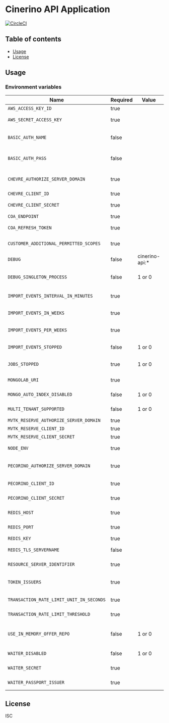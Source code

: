 # Cinerino API Application

[![CircleCI](https://circleci.com/gh/cinerino/api.svg?style=svg)](https://circleci.com/gh/cinerino/api)

## Table of contents

* [Usage](#usage)
* [License](#license)

## Usage

### Environment variables

| Name                                     | Required | Value          | Purpose                                |
| ---------------------------------------- | -------- | -------------- | -------------------------------------- |
| `AWS_ACCESS_KEY_ID`                      | true     |                | AWS access key                         |
| `AWS_SECRET_ACCESS_KEY`                  | true     |                | AWS secret access key                  |
| `BASIC_AUTH_NAME`                        | false    |                | Basic authentication user name         |
| `BASIC_AUTH_PASS`                        | false    |                | Basic authentication user password     |
| `CHEVRE_AUTHORIZE_SERVER_DOMAIN`         | true     |                | Chevre authorize server domain         |
| `CHEVRE_CLIENT_ID`                       | true     |                | Chevre client id                       |
| `CHEVRE_CLIENT_SECRET`                   | true     |                | Chevre client secret                   |
| `COA_ENDPOINT`                           | true     |                | COA endpoint                           |
| `COA_REFRESH_TOKEN`                      | true     |                | COA refresh token                      |
| `CUSTOMER_ADDITIONAL_PERMITTED_SCOPES`   | true     |                | 会員追加許可スコープ                   |
| `DEBUG`                                  | false    | cinerino-api:* | Debug                                  |
| `DEBUG_SINGLETON_PROCESS`                | false    | 1 or 0         | Singleton Process Debug Flag           |
| `IMPORT_EVENTS_INTERVAL_IN_MINUTES`      | true     |                | イベントインポートインターバル         |
| `IMPORT_EVENTS_IN_WEEKS`                 | true     |                | イベントインポート期間                 |
| `IMPORT_EVENTS_PER_WEEKS`                | true     |                | イベントインポート処理単位期間         |
| `IMPORT_EVENTS_STOPPED`                  | false    | 1 or 0         | イベントインポート停止フラグ           |
| `JOBS_STOPPED`                           | true     | 1 or 0         | 非同期ジョブ停止フラグ                 |
| `MONGOLAB_URI`                           | true     |                | MongoDB connection URI                 |
| `MONGO_AUTO_INDEX_DISABLED`              | false    | 1 or 0         | MongoDB auto index flag                |
| `MULTI_TENANT_SUPPORTED`                 | false    | 1 or 0         | Multitenant support flag               |
| `MVTK_RESERVE_AUTHORIZE_SERVER_DOMAIN`   | true     |                | Mvtk credentials                       |
| `MVTK_RESERVE_CLIENT_ID`                 | true     |                | Mvtk credentials                       |
| `MVTK_RESERVE_CLIENT_SECRET`             | true     |                | Mvtk credentials                       |
| `NODE_ENV`                               | true     |                | Environment name                       |
| `PECORINO_AUTHORIZE_SERVER_DOMAIN`       | true     |                | Pecorino authorize server domain       |
| `PECORINO_CLIENT_ID`                     | true     |                | Pecorino client id                     |
| `PECORINO_CLIENT_SECRET`                 | true     |                | Pecorino client secret                 |
| `REDIS_HOST`                             | true     |                | Redis Cache host                       |
| `REDIS_PORT`                             | true     |                | Redis Cache port                       |
| `REDIS_KEY`                              | true     |                | Redis Cache key                        |
| `REDIS_TLS_SERVERNAME`                   | false    |                | Redis Cache host                       |
| `RESOURCE_SERVER_IDENTIFIER`             | true     |                | Resource server identifier             |
| `TOKEN_ISSUERS`                          | true     |                | Token issuers(Comma-separated)         |
| `TRANSACTION_RATE_LIMIT_UNIT_IN_SECONDS` | true     |                | Transaction rate limit unit            |
| `TRANSACTION_RATE_LIMIT_THRESHOLD`       | true     |                | Transaction rate limit threshold       |
| `USE_IN_MEMORY_OFFER_REPO`               | false    | 1 or 0         | インメモリオファーリポジトリ使用フラグ |
| `WAITER_DISABLED`                        | false    | 1 or 0         | WAITER Disable Flag                    |
| `WAITER_SECRET`                          | true     |                | WAITER Pasport Token Secret            |
| `WAITER_PASSPORT_ISSUER`                 | true     |                | WAITER Pasport Issuer                  |

## License

ISC
